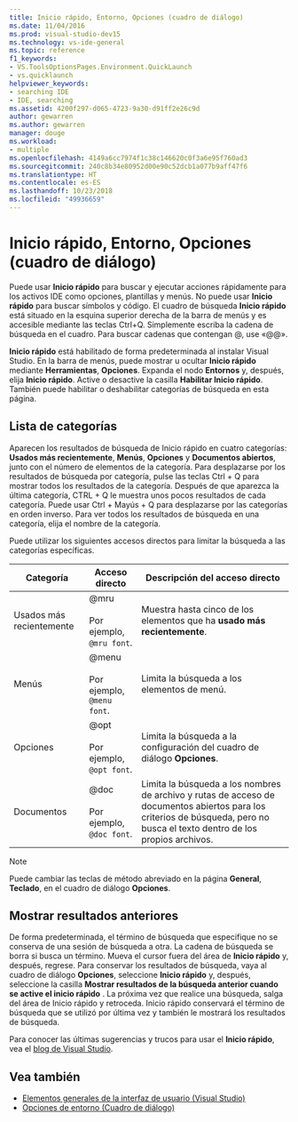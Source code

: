 ```yaml
---
title: Inicio rápido, Entorno, Opciones (cuadro de diálogo)
ms.date: 11/04/2016
ms.prod: visual-studio-dev15
ms.technology: vs-ide-general
ms.topic: reference
f1_keywords:
- VS.ToolsOptionsPages.Environment.QuickLaunch
- vs.quicklaunch
helpviewer_keywords:
- searching IDE
- IDE, searching
ms.assetid: 4200f297-d065-4723-9a30-d91ff2e26c9d
author: gewarren
ms.author: gewarren
manager: douge
ms.workload:
- multiple
ms.openlocfilehash: 4149a6cc7974f1c38c146620c0f3a6e95f760ad3
ms.sourcegitcommit: 240c8b34e80952d00e90c52dcb1a077b9aff47f6
ms.translationtype: HT
ms.contentlocale: es-ES
ms.lasthandoff: 10/23/2018
ms.locfileid: "49936659"
---
```

# <a name="quick-launch-environment-options-dialog-box"></a>Inicio rápido, Entorno, Opciones (cuadro de diálogo)
Puede usar **Inicio rápido** para buscar y ejecutar acciones rápidamente para los activos IDE como opciones, plantillas y menús. No puede usar **Inicio rápido** para buscar símbolos y código. El cuadro de búsqueda **Inicio rápido** está situado en la esquina superior derecha de la barra de menús y es accesible mediante las teclas Ctrl+Q. Simplemente escriba la cadena de búsqueda en el cuadro. Para buscar cadenas que contengan @, use «@@».

 **Inicio rápido** está habilitado de forma predeterminada al instalar Visual Studio. En la barra de menús, puede mostrar u ocultar **Inicio rápido** mediante **Herramientas**, **Opciones**. Expanda el nodo **Entornos** y, después, elija **Inicio rápido**. Active o desactive la casilla **Habilitar Inicio rápido**. También puede habilitar o deshabilitar categorías de búsqueda en esta página.

## <a name="category-list"></a>Lista de categorías
 Aparecen los resultados de búsqueda de Inicio rápido en cuatro categorías: **Usados más recientemente**, **Menús**, **Opciones** y **Documentos abiertos**, junto con el número de elementos de la categoría. Para desplazarse por los resultados de búsqueda por categoría, pulse las teclas Ctrl + Q para mostrar todos los resultados de la categoría. Después de que aparezca la última categoría, CTRL + Q le muestra unos pocos resultados de cada categoría. Puede usar Ctrl + Mayús + Q para desplazarse por las categorías en orden inverso. Para ver todos los resultados de búsqueda en una categoría, elija el nombre de la categoría.

 Puede utilizar los siguientes accesos directos para limitar la búsqueda a las categorías específicas.

|Categoría|Acceso directo|Descripción del acceso directo|
|--------------|--------------| - |
|Usados más recientemente|@mru<br /><br /> Por ejemplo, `@mru font`.|Muestra hasta cinco de los elementos que ha **usado más recientemente**.|
|Menús|@menu<br /><br /> Por ejemplo, `@menu font`.|Limita la búsqueda a los elementos de menú.|
|Opciones|@opt<br /><br /> Por ejemplo, `@opt font`.|Limita la búsqueda a la configuración del cuadro de diálogo **Opciones**.|
|Documentos|@doc<br /><br /> Por ejemplo, `@doc font`.|Limita la búsqueda a los nombres de archivo y rutas de acceso de documentos abiertos para los criterios de búsqueda, pero no busca el texto dentro de los propios archivos.|

> [!NOTE]
> Puede cambiar las teclas de método abreviado en la página **General**, **Teclado**, en el cuadro de diálogo **Opciones**.


## <a name="show-previous-results"></a>Mostrar resultados anteriores
 De forma predeterminada, el término de búsqueda que especifique no se conserva de una sesión de búsqueda a otra. La cadena de búsqueda se borra si busca un término. Mueva el cursor fuera del área de **Inicio rápido** y, después, regrese. Para conservar los resultados de búsqueda, vaya al cuadro de diálogo **Opciones**, seleccione **Inicio rápido** y, después, seleccione la casilla **Mostrar resultados de la búsqueda anterior cuando se active el inicio rápido** . La próxima vez que realice una búsqueda, salga del área de Inicio rápido y retroceda. Inicio rápido conservará el término de búsqueda que se utilizó por última vez y también le mostrará los resultados de búsqueda.

 Para conocer las últimas sugerencias y trucos para usar el **Inicio rápido**, vea el [blog de Visual Studio](http://go.microsoft.com/fwlink/?LinkId=236054).

## <a name="see-also"></a>Vea también

- [Elementos generales de la interfaz de usuario (Visual Studio)](../../ide/reference/general-user-interface-elements-visual-studio.md)
- [Opciones de entorno (Cuadro de diálogo)](../../ide/reference/environment-options-dialog-box.md)